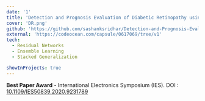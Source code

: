 ```yaml
---
date: '1'
title: 'Detection and Prognosis Evaluation of Diabetic Retinopathy using Ensemble Deep Convolutional Neural Networks'
cover: 'DR.png'
github: 'https://github.com/sashanksridhar/Detection-and-Prognosis-Evaluation-of-Diabetic-Retinopathy-using-Ensemble-Deep-Convolutional-Neural-'
external: 'https://codeocean.com/capsule/0617069/tree/v1'
tech:
  - Residual Networks
  - Ensemble Learning
  - Stacked Generalization

showInProjects: true
---
```


**Best Paper Award** - International Electronics Symposium (IES). DOI : [10.1109/IES50839.2020.9231789](https://ieeexplore.ieee.org/document/9231789)

